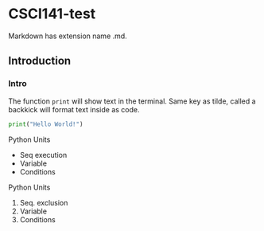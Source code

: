 # CSCI141-test

Markdown has extension name .md.

## Introduction

### Intro

The function `print` will show text in the terminal. Same key as tilde, called a backkick will format text inside as code.


```python
print("Hello World!")
```

Python Units
* Seq execution
* Variable
* Conditions

Python Units
1. Seq. exclusion
1. Variable
1. Conditions
